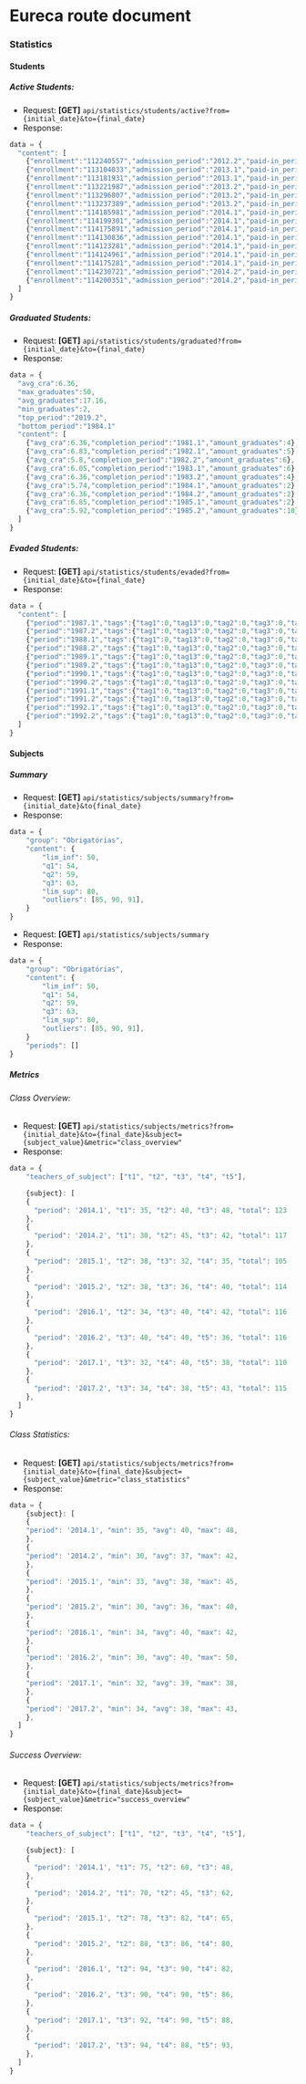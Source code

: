 # Eureca route document

### Statistics

#### Students

##### Active Students:

- Request: **[GET]** `api/statistics/students/active?from={initial_date}&to={final_date}`
- Response:

```javascript
data = {
  "content": [
    {"enrollment":"112240557","admission_period":"2012.2","paid-in_periods":14,"percentage_completed":91.84},
    {"enrollment":"113104033","admission_period":"2013.1","paid-in_periods":14,"percentage_completed":91.84},
    {"enrollment":"113181931","admission_period":"2013.1","paid-in_periods":13,"percentage_completed":57.14},
    {"enrollment":"113221987","admission_period":"2013.2","paid-in_periods":13,"percentage_completed":81.63},
    {"enrollment":"113296807","admission_period":"2013.2","paid-in_periods":13,"percentage_completed":97.96},
    {"enrollment":"113237389","admission_period":"2013.2","paid-in_periods":11,"percentage_completed":39.8},
    {"enrollment":"114185981","admission_period":"2014.1","paid-in_periods":11,"percentage_completed":80.61},
    {"enrollment":"114199301","admission_period":"2014.1","paid-in_periods":12,"percentage_completed":82.65},
    {"enrollment":"114175891","admission_period":"2014.1","paid-in_periods":12,"percentage_completed":75.51},
    {"enrollment":"114130836","admission_period":"2014.1","paid-in_periods":11,"percentage_completed":66.33},
    {"enrollment":"114123281","admission_period":"2014.1","paid-in_periods":12,"percentage_completed":85.71},
    {"enrollment":"114124961","admission_period":"2014.1","paid-in_periods":12,"percentage_completed":88.78},
    {"enrollment":"114175281","admission_period":"2014.1","paid-in_periods":12,"percentage_completed":66.33},
    {"enrollment":"114230721","admission_period":"2014.2","paid-in_periods":10,"percentage_completed":60.2},
    {"enrollment":"114200351","admission_period":"2014.2","paid-in_periods":11,"percentage_completed":78.57},
  ]
}
```

##### Graduated Students:

- Request: **[GET]** `api/statistics/students/graduated?from={initial_date}&to={final_date}`
- Response:

```javascript
data = {
  "avg_cra":6.36,
  "max_graduates":50,
  "avg_graduates":17.16,
  "min_graduates":2,
  "top_period":"2019.2",
  "bottom_period":"1984.1"
  "content": [
    {"avg_cra":6.36,"completion_period":"1981.1","amount_graduates":4},
    {"avg_cra":6.83,"completion_period":"1982.1","amount_graduates":5},
    {"avg_cra":5.8,"completion_period":"1982.2","amount_graduates":6},
    {"avg_cra":6.05,"completion_period":"1983.1","amount_graduates":6},
    {"avg_cra":6.36,"completion_period":"1983.2","amount_graduates":4},
    {"avg_cra":5.74,"completion_period":"1984.1","amount_graduates":2},
    {"avg_cra":6.36,"completion_period":"1984.2","amount_graduates":2},
    {"avg_cra":6.85,"completion_period":"1985.1","amount_graduates":2},
    {"avg_cra":5.92,"completion_period":"1985.2","amount_graduates":10}
  ]
}
```

##### Evaded Students:

- Request: **[GET]** `api/statistics/students/evaded?from={initial_date}&to={final_date}`
- Response:

```javascript
data = {
  "content": [
    {"period":"1987.1","tags":{"tag1":0,"tag13":0,"tag2":0,"tag3":0,"tag4":0,"tag5":0,"tag6":0,"tag7":0,"tag8":0,"tag9":0}},
    {"period":"1987.2","tags":{"tag1":0,"tag13":0,"tag2":0,"tag3":0,"tag4":0,"tag5":0,"tag6":0,"tag7":0,"tag8":0,"tag9":0}},
    {"period":"1988.1","tags":{"tag1":0,"tag13":0,"tag2":0,"tag3":0,"tag4":0,"tag5":0,"tag6":0,"tag7":0,"tag8":0,"tag9":0}},
    {"period":"1988.2","tags":{"tag1":0,"tag13":0,"tag2":0,"tag3":0,"tag4":0,"tag5":0,"tag6":0,"tag7":0,"tag8":0,"tag9":0}},
    {"period":"1989.1","tags":{"tag1":0,"tag13":0,"tag2":0,"tag3":0,"tag4":0,"tag5":0,"tag6":0,"tag7":0,"tag8":0,"tag9":0}},
    {"period":"1989.2","tags":{"tag1":0,"tag13":0,"tag2":0,"tag3":0,"tag4":0,"tag5":0,"tag6":0,"tag7":0,"tag8":0,"tag9":0}},
    {"period":"1990.1","tags":{"tag1":0,"tag13":0,"tag2":0,"tag3":0,"tag4":0,"tag5":0,"tag6":0,"tag7":0,"tag8":0,"tag9":0}},
    {"period":"1990.2","tags":{"tag1":0,"tag13":0,"tag2":0,"tag3":0,"tag4":0,"tag5":0,"tag6":0,"tag7":0,"tag8":0,"tag9":0}},
    {"period":"1991.1","tags":{"tag1":0,"tag13":0,"tag2":0,"tag3":0,"tag4":0,"tag5":0,"tag6":0,"tag7":0,"tag8":0,"tag9":0}},
    {"period":"1991.2","tags":{"tag1":0,"tag13":0,"tag2":0,"tag3":0,"tag4":0,"tag5":0,"tag6":0,"tag7":0,"tag8":0,"tag9":0}},
    {"period":"1992.1","tags":{"tag1":0,"tag13":0,"tag2":0,"tag3":0,"tag4":0,"tag5":0,"tag6":0,"tag7":0,"tag8":0,"tag9":0}},
    {"period":"1992.2","tags":{"tag1":0,"tag13":0,"tag2":0,"tag3":0,"tag4":0,"tag5":0,"tag6":0,"tag7":0,"tag8":0,"tag9":0}},
  ]
}
```

#### Subjects

##### Summary
- Request: **[GET]** `api/statistics/subjects/summary?from={initial_date}&to{final_date}`
- Response: 
```javascript
data = {
    "group": "Obrigatórias",
    "content": {
        "lim_inf": 50,
        "q1": 54,
        "q2": 59,
        "q3": 63,
        "lim_sup": 80,
        "outliers": [85, 90, 91],
    }
}
```

- Request: **[GET]** `api/statistics/subjects/summary`
- Response: 
```javascript
data = {
    "group": "Obrigatórias",
    "content": {
        "lim_inf": 50,
        "q1": 54,
        "q2": 59,
        "q3": 63,
        "lim_sup": 80,
        "outliers": [85, 90, 91],
    }
    "periods": []
}
```

##### Metrics

###### Class Overview:
- Request: **[GET]** `api/statistics/subjects/metrics?from={initial_date}&to={final_date}&subject={subject_value}&metric="class_overview"`
- Response:

```javascript
data = {
    "teachers_of_subject": ["t1", "t2", "t3", "t4", "t5"],

    {subject}: [
    {
      "period": '2014.1', "t1": 35, "t2": 40, "t3": 48, "total": 123
    },
    {
      "period": '2014.2', "t1": 30, "t2": 45, "t3": 42, "total": 117
    },
    {
      "period": '2015.1', "t2": 38, "t3": 32, "t4": 35, "total": 105
    },
    {
      "period": '2015.2', "t2": 38, "t3": 36, "t4": 40, "total": 114
    },
    {
      "period": '2016.1', "t2": 34, "t3": 40, "t4": 42, "total": 116
    },
    {
      "period": '2016.2', "t3": 40, "t4": 40, "t5": 36, "total": 116
    },
    {
      "period": '2017.1', "t3": 32, "t4": 40, "t5": 38, "total": 110
    },
    {
      "period": '2017.2', "t3": 34, "t4": 38, "t5": 43, "total": 115
    },
  ]
}
```

###### Class Statistics:
- Request: **[GET]** `api/statistics/subjects/metrics?from={initial_date}&to={final_date}&subject={subject_value}&metric="class_statistics"`
- Response:

```javascript
data = {
    {subject}: [
    {
    "period": '2014.1', "min": 35, "avg": 40, "max": 48, 
    },
    {
    "period": '2014.2', "min": 30, "avg": 37, "max": 42, 
    },
    {
    "period": '2015.1', "min": 33, "avg": 38, "max": 45, 
    },
    {
    "period": '2015.2', "min": 30, "avg": 36, "max": 40, 
    },
    {
    "period": '2016.1', "min": 34, "avg": 40, "max": 42, 
    },
    {
    "period": '2016.2', "min": 30, "avg": 40, "max": 50, 
    },
    {
    "period": '2017.1', "min": 32, "avg": 39, "max": 38, 
    },
    {
    "period": '2017.2', "min": 34, "avg": 38, "max": 43, 
    },
  ]
}
```

###### Success Overview:
- Request: **[GET]** `api/statistics/subjects/metrics?from={initial_date}&to={final_date}&subject={subject_value}&metric="success_overview"`
- Response:

```javascript
data = {
    "teachers_of_subject": ["t1", "t2", "t3", "t4", "t5"],

    {subject}: [
    {
      "period": '2014.1', "t1": 75, "t2": 60, "t3": 48, 
    },
    {
      "period": '2014.2', "t1": 70, "t2": 45, "t3": 62, 
    },
    {
      "period": '2015.1', "t2": 78, "t3": 82, "t4": 65, 
    },
    {
      "period": '2015.2', "t2": 88, "t3": 86, "t4": 80, 
    },
    {
      "period": '2016.1', "t2": 94, "t3": 90, "t4": 82, 
    },
    {
      "period": '2016.2', "t3": 90, "t4": 90, "t5": 86, 
    },
    {
      "period": '2017.1', "t3": 92, "t4": 90, "t5": 88, 
    },
    {
      "period": '2017.2', "t3": 94, "t4": 88, "t5": 93, 
    },
  ]
}
```


